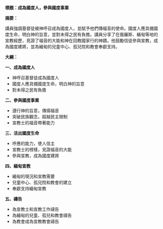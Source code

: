 **標題：成為國度人，參與國度事業**

**摘要：**

講員強調基督徒被神呼召成為國度人，並賦予他們傳福音的使命。國度人應具備國度生命，明白神的旨意，並對未得之民有負擔。講員分享了在俄羅斯、緬甸等地的宣教經歷，見證了福音的大能和神在回教國家行的神蹟。他鼓勵信徒參與宣教，成為國度建將，並為緬甸的兒童中心、孤兒院和教會奉獻支持。

**大綱：**

**一、成為國度人**
* 神呼召基督徒成為國度人
* 國度人應具備國度生命，明白神的旨意
* 對未得之民有負擔

**二、參與國度事業**
* 遵行神的旨意，傳揚福音
* 突破民族觀念，超越民主限制
* 宣教士的福音帶著能力

**三、活出國度生命**
* 呼應的能力，使人信主
* 宣教士的榜樣，見證福音的大能
* 參與宣教，成為國度建將

**四、緬甸宣教**
* 緬甸的現況和宣教需要
* 兒童中心、孤兒院和教會的建立
* 奉獻支持緬甸宣教

**五、禱告**
* 為宣教士和宣教工作禱告
* 為緬甸的兒童、孤兒和教會禱告
* 為教會成為宣教教會禱告